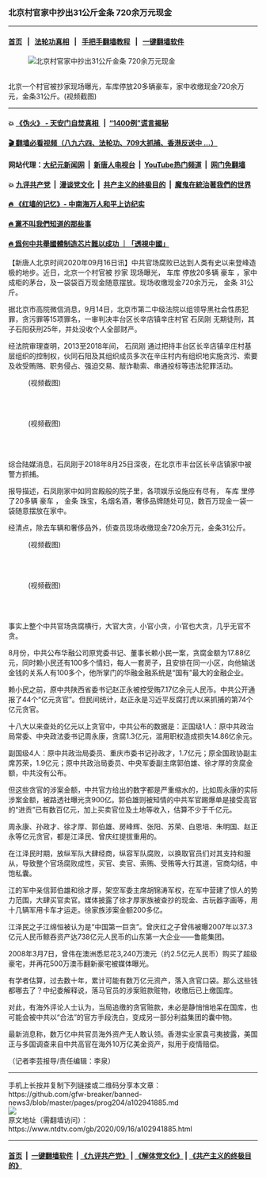 ### 北京村官家中抄出31公斤金条 720余万元现金
------------------------

#### [首页](https://github.com/gfw-breaker/banned-news3/blob/master/README.md) &nbsp;&nbsp;|&nbsp;&nbsp; [法轮功真相](https://github.com/begood0513/basic/blob/master/README.md)  &nbsp;&nbsp;|&nbsp;&nbsp; [手把手翻墙教程](https://github.com/gfw-breaker/guides/wiki)  &nbsp;&nbsp;|&nbsp;&nbsp; [一键翻墙软件](https://github.com/gfw-breaker/nogfw/blob/master/README.md)  



<div><div class="featured_image">
 <figure>
  <img alt="北京村官家中抄出31公斤金条 720余万元现金" src="https://i.ntdtv.com/assets/uploads/2020/09/a9945f51a7b72d2474c4f23689e89655-800x450.jpg"/>
 </figure><br/>
 <span class="caption">
  北京一个村官被抄家现场曝光，车库停放20多辆豪车，家中收缴现金720余万元，金条31公斤。(视频截图)
 </span>
</div>
</div><hr/>

#### 💥 [《伪火》 - 天安门自焚真相 ](http://158.247.195.190:10000/videos/blog/weihuo.html)&nbsp; |&nbsp; [“1400例”谎言揭秘  ](http://158.247.195.190:10000/videos/blog/jiexi1400.html)

#### [ 🎬  翻墙必看视频（八九六四、法轮功、709大抓捕、香港反送中 ...）](https://github.com/gfw-breaker/links/blob/master/banned.md)

#### 网站代理：[大纪元新闻网](http://158.247.195.190:10080/gb/) &nbsp;|&nbsp; [新唐人电视台](http://158.247.195.190:8808/gb/)  &nbsp;|&nbsp; [YouTube热门频道](http://158.247.195.190/youtube.html) &nbsp;|&nbsp; [网门免翻墙](http://158.247.195.190:11000/show.aspx?name=ogHome)

#### 💥 [九评共产党](http://158.247.195.190:10000/videos/res/jiuping/)&nbsp; |&nbsp; [漫谈党文化](http://158.247.195.190:10000/videos/res/mtdwh/)&nbsp; |&nbsp; [共产主义的终极目的](http://158.247.195.190:10000/videos/res/zjmd/)&nbsp; |&nbsp; [魔鬼在統治著我們的世界](http://158.247.195.190:10000/videos/res/TheSpecter/)  

#### [ 🔥  《红墙的记忆》- 中南海万人和平上访纪实](http://158.247.195.190:10000/videos/news/../legend/index.html)

#### [ 🔥  黨不叫我們知道的那些事](http://158.247.195.190:10000/videos/news/truth02.html)

#### [ 🔥  爲何中共舉國體制造芯片難以成功 ｜「透視中國」](http://158.247.195.190:10000/videos/news/don03.html)

<div><div class="post_content" itemprop="articleBody">
 <p>
  【新唐人北京时间2020年09月16日讯】中共官场腐败已达到人类有史以来登峰造极的地步。近日，北京一个村官被
  <ok href="https://www.ntdtv.com/gb/抄家.htm">
   抄家
  </ok>
  现场曝光，
  <ok href="https://www.ntdtv.com/gb/车库.htm">
   车库
  </ok>
  停放20多辆
  <ok href="https://www.ntdtv.com/gb/豪车.htm">
   豪车
  </ok>
  ，家中成柜的茅台，及一袋袋百万现金随意摆放。现场收缴现金720余万元，
  <ok href="https://www.ntdtv.com/gb/金条.htm">
   金条
  </ok>
  31公斤。
 </p>
 <p>
  据北京市高院微信消息，9月14日，北京市第二中级法院以组领导黑社会性质犯罪，贪污罪等15项罪名，一审判决丰台区长辛店镇辛庄村官
  <ok href="https://www.ntdtv.com/gb/石凤刚.htm">
   石凤刚
  </ok>
  无期徒刑，其子石阳获刑25年，并处没收个人全部财产。
 </p>
 <p>
  经法院审理查明，2013至2018年间，
  <ok href="https://www.ntdtv.com/gb/石凤刚.htm">
   石凤刚
  </ok>
  通过把持丰台区长辛店镇辛庄村基层组织的控制权，伙同石阳及其组织成员多次在辛庄村内有组织地实施贪污、索要及收受贿赂、职务侵占、强迫交易、敲诈勒索、串通投标等违法犯罪活动。
 </p>
 <figure class="wp-caption alignnone" id="attachment_102941890" style="width: 600px">
  <ok href="https://i.ntdtv.com/assets/uploads/2020/09/4dcf896ad6759a5cf7a1cf7ea63dae48.jpg">
   <img alt="" class="size-medium wp-image-102941890" src="https://i.ntdtv.com/assets/uploads/2020/09/4dcf896ad6759a5cf7a1cf7ea63dae48-600x338.jpg"/>
  </ok>
  <br/><figcaption class="wp-caption-text">
   (视频截图)
  </figcaption><br/>
 </figure><br/>
 <figure class="wp-caption alignnone" id="attachment_102941902" style="width: 600px">
  <ok href="https://i.ntdtv.com/assets/uploads/2020/09/225d5d3423ed7bfddc7a0abbe5e4f265.jpg">
   <img alt="" class="size-medium wp-image-102941902" src="https://i.ntdtv.com/assets/uploads/2020/09/225d5d3423ed7bfddc7a0abbe5e4f265-600x338.jpg"/>
  </ok>
  <br/><figcaption class="wp-caption-text">
   (视频截图)
  </figcaption><br/>
 </figure><br/>
 <p>
  综合陆媒消息，石凤刚于2018年8月25日深夜，在北京市丰台区长辛店镇家中被警方抓捕。
 </p>
 <p>
  报导描述，石凤刚家中如同宫殿般的院子里，各项娱乐设施应有尽有，
  <ok href="https://www.ntdtv.com/gb/车库.htm">
   车库
  </ok>
  里停了20多辆
  <ok href="https://www.ntdtv.com/gb/豪车.htm">
   豪车
  </ok>
  ，
  <ok href="https://www.ntdtv.com/gb/金条.htm">
   金条
  </ok>
  珠宝，名烟名酒，奢侈品牌随处可见，数百万现金一袋一袋随意摆放在家中。
 </p>
 <p>
  经清点，除去车辆和奢侈品外，侦查员现场收缴现金720余万元，金条31公斤。
 </p>
 <figure class="wp-caption alignnone" id="attachment_102941891" style="width: 600px">
  <ok href="https://i.ntdtv.com/assets/uploads/2020/09/12b9a2b979ceb7a641e1f29b9dc754e5.jpg">
   <img alt="" class="size-medium wp-image-102941891" src="https://i.ntdtv.com/assets/uploads/2020/09/12b9a2b979ceb7a641e1f29b9dc754e5-600x338.jpg"/>
  </ok>
  <br/><figcaption class="wp-caption-text">
   (视频截图)
  </figcaption><br/>
 </figure><br/>
 <figure class="wp-caption alignnone" id="attachment_102941892" style="width: 600px">
  <ok href="https://i.ntdtv.com/assets/uploads/2020/09/3f02b24e08756cca8524ed084bcf17e4.jpg">
   <img alt="" class="size-medium wp-image-102941892" src="https://i.ntdtv.com/assets/uploads/2020/09/3f02b24e08756cca8524ed084bcf17e4-600x338.jpg"/>
  </ok>
  <br/><figcaption class="wp-caption-text">
   (视频截图)
  </figcaption><br/>
 </figure><br/>
 <p>
  事实上整个中共官场贪腐横行，大官大贪，小官小贪，小官也大贪，几乎无官不贪。
 </p>
 <p>
  8月份，中共公布华融公司原党委书记、董事长赖小民一案，贪腐金额为17.88亿元，同时赖小民还有100多个情妇，每人一套房子，且安排在同一小区，向他输送金钱的关系人有100多个，他所掌门的华融金融系统是“国有”最大的金融企业。
 </p>
 <p>
  赖小民之前，原中共陕西省委书记赵正永被控受贿7.17亿余元人民币。中共公开通报了44个“亿元贪官”。但民间统计，赵正永是习近平反腐打虎以来抓捕的第74个亿元贪官。
 </p>
 <p>
  十八大以来查处的亿元以上贪官中，中共公布的数据是：正国级1人：原中共政治局常委、中央政法委书记周永康，贪腐1.3亿元，滥用职权造成损失14.86亿余元。
 </p>
 <p>
  副国级4人：原中共政治局委员、重庆市委书记孙政才，1.7亿元；原全国政协副主席苏荣，1.9亿元；原中共政治局委员、中央军委副主席郭伯雄、徐才厚的贪腐金额，中共没有公布。
 </p>
 <p>
  但这些贪官的涉案金额，中共官方给出的数字都是严重缩水的，比如周永康的实际涉案金额，被路透社曝光贪900亿。郭伯雄则被知情的中共军官踢爆单是接受高官的“进贡”已有数百亿元，加上买卖官位及土地等收入，估算不少于千亿元。
 </p>
 <p>
  周永康、孙政才、徐才厚、郭伯雄、房峰辉、张阳、苏荣、白恩培、朱明国、赵正永等亿元贪官，都是江泽民、曾庆红提拔重用的。
 </p>
 <p>
  在江泽民时期，放纵军队大肆经商，纵容军队腐败，以换取官员们对其支持和服从，导致整个官场腐败成性，买官、卖官、索贿、受贿等大行其道，官商勾结，中饱私囊。
 </p>
 <p>
  江的军中亲信郭伯雄和徐才厚，架空军委主席胡锦涛军权，在军中营建了惊人的势力范围，大肆买官卖官。媒体披露了徐才厚家族被查抄的现金、古玩器字画等，用十几辆军用卡车才运走。徐家族涉案金额200多亿。
 </p>
 <p>
  江泽民之子江绵恒被认为是“中国第一巨贪”。曾庆红之子曾伟被曝2007年以37.3亿元人民币鲸吞资产达738亿元人民币的山东第一大企业——鲁能集团。
 </p>
 <p>
  2008年3月7日，曾伟在澳洲悉尼花3,240万澳元（约2.5亿元人民币）购买了超级豪宅，并再花500万澳币翻新豪宅被媒体曝光。
 </p>
 <p>
  有学者估算，过去数十年，累计可能有数万亿元资产，落入贪官口袋。那么这些钱都哪去了？中纪委解释说，落马官员的涉案赃款赃物，收缴后已上缴国库。
 </p>
 <p>
  对此，有海外评论人士认为，当局追缴的贪官赃款，未必是静悄悄地呆在国库，也可能会被中共以“合法”的官方手段洗白，变成另一部分利益集团的囊中物。
 </p>
 <p>
  最新消息称，数万亿中共官员海外资产无人敢认领。香港实业家袁弓夷披露，美国正与多国调查来自中共高官在海外10万亿美金资产，拟用于疫情赔偿。
 </p>
 <p>
  （记者李芸报导/责任编辑：李泉）
 </p>
 <div class="single_ad">
 </div>
</div>
</div>
<hr/>
手机上长按并复制下列链接或二维码分享本文章：<br/>
https://github.com/gfw-breaker/banned-news3/blob/master/pages/prog204/a102941885.md <br/>
<a href='https://github.com/gfw-breaker/banned-news3/blob/master/pages/prog204/a102941885.md'><img src='https://github.com/gfw-breaker/banned-news3/blob/master/pages/prog204/a102941885.md.png'/></a> <br/>
原文地址（需翻墙访问）：https://www.ntdtv.com/gb/2020/09/16/a102941885.html


------------------------
#### [首页](https://github.com/gfw-breaker/banned-news3/blob/master/README.md) &nbsp;|&nbsp; [一键翻墙软件](https://github.com/gfw-breaker/nogfw/blob/master/README.md) &nbsp;| [《九评共产党》](https://github.com/gfw-breaker/9ping.md/blob/master/README.md#九评之一评共产党是什么) | [《解体党文化》](https://github.com/gfw-breaker/jtdwh.md/blob/master/README.md) | [《共产主义的终极目的》](https://github.com/gfw-breaker/gczydzjmd.md/blob/master/README.md)


<img src='http://gfw-breaker.win/banned-news3/pages/prog204/a102941885.md' width='0px' height='0px'/>